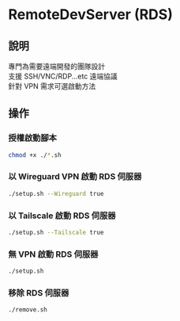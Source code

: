 # RemoteDevServer (RDS)
## 說明
專門為需要遠端開發的團隊設計  
支援 SSH/VNC/RDP...etc 遠端協議  
針對 VPN 需求可選啟動方法

## 操作
### 授權啟動腳本
```bash
chmod +x ./*.sh
```
### 以 Wireguard VPN 啟動 RDS 伺服器
```bash
./setup.sh --Wireguard true
```
### 以 Tailscale 啟動 RDS 伺服器
```bash
./setup.sh --Tailscale true
```
### 無 VPN 啟動 RDS 伺服器
```bash
./setup.sh
```
### 移除 RDS 伺服器
```bash
./remove.sh
```